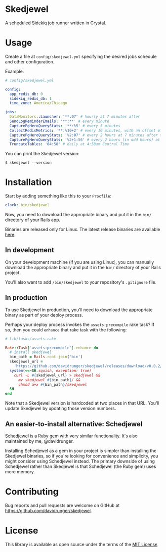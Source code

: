 # Skedjewel

A scheduled Sidekiq job runner written in Crystal.

# Usage

Create a file at `config/skedjewel.yml` specifying the desired jobs schedule and other
configuration.

Example:

```yml
# config/skedjewel.yml

config:
  app_redis_db: 0
  sidekiq_redis_db: 1
  time_zone: America/Chicago

jobs:
  DataMonitors::Launcher: '**:07' # hourly at 7 minutes after
  SendLogReminderEmails: '**:**' # every minute
  CapturePgHeroQueryStats: '**:%5' # every 5 minutes
  CollectRedisMetrics: '**:%10+2' # every 10 minutes, with an offset of 2 (2, 12, 22, ...)
  CapturePgHeroQueryStats: '%2:07' # every 2 hours at 7 minutes after the hour
  CapturePgHeroQueryStats: '%2+1:56' # every 2 hours (in odd hours) at 56 minutes after the hour
  TruncateTables: '04:58' # daily at 4:58am Central Time
```

You can print the Skedjewel version:

```
$ skedjewel --version
```

# Installation

Start by adding something like this to your `Procfile`:

```yml
clock: bin/skedjewel
```

Now, you need to download the appropriate binary and put it in the `bin/` directory of your Rails
app.

Binaries are released only for Linux. The latest release binaries are available [here][latest-release].

[latest-release]: https://github.com/davidrunger/skedjewel/releases/latest

## In development

On your development machine (if you are using Linux), you can manually download the appropriate binary and put it in the `bin/` directory of your Rails project.

You'll also want to add `/bin/skedjewel` to your repository's `.gitignore` file.

## In production

To use Skedjewel in production, you'll need to download the appropriate binary as part of your
deploy process.

Perhaps your deploy process invokes the `assets:precompile` rake task? If so, then you could
`enhance` that rake task with the following:

```rb
# lib/tasks/assets.rake

Rake::Task['assets:precompile'].enhance do
  # install skedjewel
  bin_path = Rails.root.join('bin')
  skedjewel_url =
    'https://github.com/davidrunger/skedjewel/releases/download/v0.0.2/skedjewel-v0.0.2-linux'
  system(<<~SH.squish, exception: true)
    curl -L #{skedjewel_url} > skedjewel &&
      mv skedjewel #{bin_path}/ &&
      chmod a+x #{bin_path}/skedjewel
  SH
end
```

Note that a Skedjewel version is hardcoded at two places in that URL. You'll update Skedjewel by
updating those version numbers.

## An easier-to-install alternative: Schedjewel

[Schedjewel][schedjewel] is a Ruby gem with very similar functionality. It's also maintained by me,
@davidrunger.

Installing Schedjewel as a gem in your project is simpler than installing the Skedjewel binaries, so
if you're looking for convenience and simplicity, you might consider using Schedjewel instead. The
primary downside of using Schedjewel rather than Skedjewel is that Schedjewel (the Ruby gem) uses
more memory.

[schedjewel]: https://github.com/davidrunger/schedjewel

# Contributing

Bug reports and pull requests are welcome on GitHub at https://github.com/davidrunger/skedjewel.

# License

This library is available as open source under the terms of the [MIT
License](https://opensource.org/licenses/MIT).
